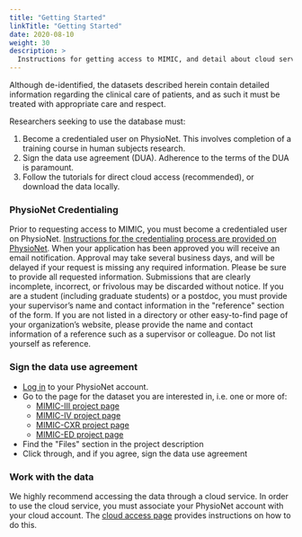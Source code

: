 ```yaml
---
title: "Getting Started"
linkTitle: "Getting Started"
date: 2020-08-10
weight: 30
description: >
  Instructions for getting access to MIMIC, and detail about cloud services available to work with the data.
---
```


Although de-identified, the datasets described herein contain detailed information regarding the clinical care of patients, and as such it must be treated with appropriate care and respect.

Researchers seeking to use the database must:

1. Become a credentialed user on PhysioNet. This involves completion of a training course in human subjects research.
2. Sign the data use agreement (DUA). Adherence to the terms of the DUA is paramount.
3. Follow the tutorials for direct cloud access (recommended), or download the data locally.

### PhysioNet Credentialing

Prior to requesting access to MIMIC, you must become a credentialed user on PhysioNet.
[Instructions for the credentialing process are provided on PhysioNet](https://physionet.org/settings/credentialing/). When your application has been approved you will receive an email notification. Approval may take several business days, and will be delayed if your request is missing any required information.
Please be sure to provide all requested information. Submissions that are clearly incomplete, incorrect, or frivolous may be discarded without notice.
If you are a student (including graduate students) or a postdoc, you must provide your supervisor’s name and contact information in the "reference" section of the form. If you are not listed in a directory or other easy-to-find page of your organization’s website, please provide the name and contact information of a reference such as a supervisor or colleague. Do not list yourself as reference.

### Sign the data use agreement

- [Log in](https://physionet.org/login/) to your PhysioNet account.
- Go to the page for the dataset you are interested in, i.e. one or more of:
    - [MIMIC-III project page](https://physionet.org/content/mimiciii/)
    - [MIMIC-IV project page](https://physionet.org/content/mimiciv/)
    - [MIMIC-CXR project page](https://physionet.org/content/mimic-cxr/)
    - [MIMIC-ED project page](https://physionet.org/content/mimic-iv-ed/)
- Find the "Files" section in the project description
- Click through, and if you agree, sign the data use agreement

### Work with the data

We highly recommend accessing the data through a cloud service.
In order to use the cloud service, you must associate your PhysioNet account with your cloud account.
The [cloud access page](cloud) provides instructions on how to do this.
